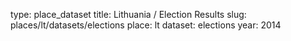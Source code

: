 type: place_dataset
title: Lithuania / Election Results
slug: places/lt/datasets/elections
place: lt
dataset: elections
year: 2014
